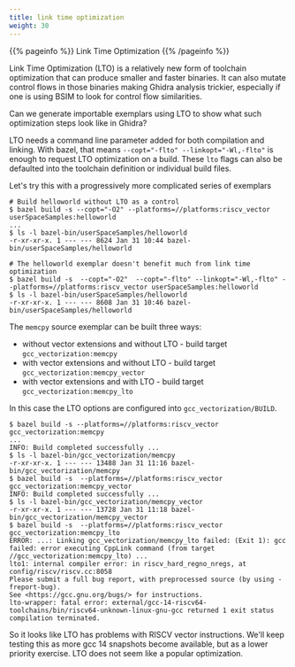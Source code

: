 ```yaml
---
title: link time optimization
weight: 30
---
```


{{% pageinfo %}}
Link Time Optimization
{{% /pageinfo %}}

Link Time Optimization (LTO) is a relatively new form of toolchain optimization that can produce
smaller and faster binaries.  It can also mutate control flows in those binaries making
Ghidra analysis trickier, especially if one is using BSIM to look for control flow
similarities.

Can we generate importable exemplars using LTO to show what such optimization steps look like in Ghidra?

LTO needs a command line parameter added for both compilation and linking.  With bazel, that means
`--copt="-flto" --linkopt="-Wl,-flto"` is enough to request LTO optimization on a build.  These `lto` flags
can also be defaulted into the toolchain definition or individual build files.

Let's try this with a progressively more complicated series of exemplars

```console
# Build helloworld without LTO as a control
$ bazel build -s --copt="-O2" --platforms=//platforms:riscv_vector userSpaceSamples:helloworld
...
$ ls -l bazel-bin/userSpaceSamples/helloworld
-r-xr-xr-x. 1 --- --- 8624 Jan 31 10:44 bazel-bin/userSpaceSamples/helloworld

# The helloworld exemplar doesn't benefit much from link time optimization
$ bazel build -s  --copt="-O2"  --copt="-flto" --linkopt="-Wl,-flto" --platforms=//platforms:riscv_vector userSpaceSamples:helloworld
$ ls -l bazel-bin/userSpaceSamples/helloworld
-r-xr-xr-x. 1 --- --- 8608 Jan 31 10:46 bazel-bin/userSpaceSamples/helloworld
```

The `memcpy` source exemplar can be built three ways:

* without vector extensions and without LTO - build target `gcc_vectorization:memcpy`
* with vector extensions and without LTO - build target `gcc_vectorization:memcpy_vector`
* with vector extensions and with LTO - build target `gcc_vectorization:memcpy_lto`

In this case the LTO options are configured into `gcc_vectorization/BUILD`.

```console
$ bazel build -s --platforms=//platforms:riscv_vector gcc_vectorization:memcpy
...
INFO: Build completed successfully ...
$ ls -l bazel-bin/gcc_vectorization/memcpy
-r-xr-xr-x. 1 --- --- 13488 Jan 31 11:16 bazel-bin/gcc_vectorization/memcpy
$ bazel build -s  --platforms=//platforms:riscv_vector gcc_vectorization:memcpy_vector
INFO: Build completed successfully ...
$ ls -l bazel-bin/gcc_vectorization/memcpy_vector
-r-xr-xr-x. 1 --- --- 13728 Jan 31 11:18 bazel-bin/gcc_vectorization/memcpy_vector
$ bazel build -s  --platforms=//platforms:riscv_vector gcc_vectorization:memcpy_lto
ERROR: ...: Linking gcc_vectorization/memcpy_lto failed: (Exit 1): gcc failed: error executing CppLink command (from target //gcc_vectorization:memcpy_lto) ...
lto1: internal compiler error: in riscv_hard_regno_nregs, at config/riscv/riscv.cc:8058
Please submit a full bug report, with preprocessed source (by using -freport-bug).
See <https://gcc.gnu.org/bugs/> for instructions.
lto-wrapper: fatal error: external/gcc-14-riscv64-toolchains/bin/riscv64-unknown-linux-gnu-gcc returned 1 exit status
compilation terminated.
```

So it looks like LTO has problems with RISCV vector instructions.  We'll keep testing this as more gcc 14 snapshots become available,
but as a lower priority exercise.  LTO does not seem like a popular optimization.

